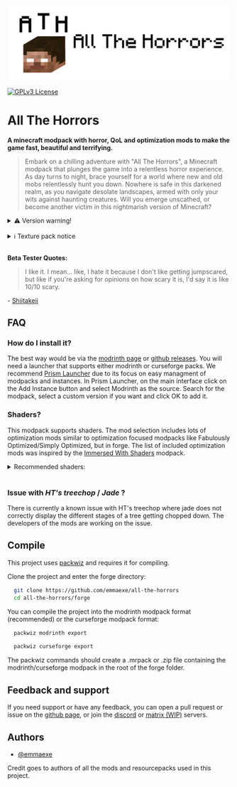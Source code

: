 ![Banner image](https://raw.githubusercontent.com/emmaexe/all-the-horrors/main/assets/banner.png)

[![GPLv3 License](https://img.shields.io/badge/License-GPL%20v3-yellow.svg)](https://opensource.org/license/gpl-3-0/)

# All The Horrors

**A minecraft modpack with horror, QoL and optimization mods to make the game fast, beautiful and terrifying.**

> Embark on a chilling adventure with "All The Horrors", a Minecraft modpack that plunges the game into a relentless horror experience. As day turns to night, brace yourself for a world where new and old mobs relentlessly hunt you down. Nowhere is safe in this darkened realm, as you navigate desolate landscapes, armed with only your wits against haunting creatures. Will you emerge unscathed, or become another victim in this nightmarish version of Minecraft?

<details>
    <summary>⚠️ Version warning!</summary>
    This modpack is in a pre-release state. Until it reaches version 1.0.0, mods may be added and removed as the experience the modpack provides is getting tweaked according to beta testers' feedback.
</details>
<br>
<details>
    <summary>ℹ️ Texture pack notice</summary>
    For this modpack, it is recommended you use the <a href="https://legacy.curseforge.com/minecraft/texture-packs/cave-dweller-sound-overhaul" target="_blank" rel="noopener noreferrer">Cave Dweller Sound Overhaul</a> texture pack. It is not available in this modpack on github or modrinth due to licencing issues.
    <br>
    Another note. Although the pack works fine on 1.19.2, minecraft will report it as broken due to the way that minecraft texture pack versions work. It is safe to ignore this and install and use it anyway. It does not modify any textures, only sounds. It also does not modify any sounds from minecraft itself, only the cave dweller mod.
</details>
<br>

**Beta Tester Quotes:**

> I like it. I mean... like, I hate it because I don't like getting jumpscared, but like if you're asking for opinions on how scary it is, I'd say it is like 10/10 scary.

\- [Shiitakeii](https://www.twitch.tv/shiitakeii)

## FAQ

### How do I install it?

The best way would be via the [modrinth page](https://modrinth.com/modpack/all-the-horrors) or [github releases](https://github.com/emmaexe/all-the-horrors/releases). You will need a launcher that supports either modrinth or curseforge packs. We recommend [Prism Launcher](https://prismlauncher.org/) due to its focus on easy managment of modpacks and instances. In Prism Launcher, on the main interface click on the Add Instance button and select Modrinth as the source. Search for the modpack, select a custom version if you want and click OK to add it.

### Shaders?

This modpack supports shaders. The mod selection includes lots of optimization mods similar to optimization focused modpacks like Fabulously Optimized/Simply Optimized, but in forge. The list of included optimization mods was inspired by the [Immersed With Shaders](https://www.curseforge.com/minecraft/modpacks/immersed-with-shaders) modpack.

<details>
    <summary>Recommended shaders:</summary>
    <a href="https://sildurs-shaders.github.io/" target="_blank" rel="noopener noreferrer">Sildur's shaders</a>
    <br>
    <a href="https://modrinth.com/shader/bsl-shaders" target="_blank" rel="noopener noreferrer">BSL Shaders</a>
    <br>
    <a href="https://modrinth.com/shader/complementary-reimagined" target="_blank" rel="noopener noreferrer">Complementary Shaders - Reimagined</a>
    <!-- <br> -->
    <!-- <a href="https://modrinth.com/shader/complementary-unbound" target="_blank" rel="noopener noreferrer">Complementary Shaders - Unbound</a> -->
</details>
<br>

### Issue with *HT's treechop* / *Jade* ?

There is currently a known issue with HT's treechop where jade does not correctly display the different stages of a tree getting chopped down. The developers of the mods are working on the issue.

## Compile

This project uses [packwiz](https://packwiz.infra.link/) and requires it for compiling.

Clone the project and enter the forge directory:

```bash
  git clone https://github.com/emmaexe/all-the-horrors
  cd all-the-horrors/forge
```

You can compile the project into the modrinth modpack format (recommended) or the curseforge modpack format:

```bash
  packwiz modrinth export
```

```bash
  packwiz curseforge export
```

The packwiz commands should create a .mrpack or .zip file containing the modrinth/curseforge modpack in the root of the forge folder.

## Feedback and support

If you need support or have any feedback, you can open a pull request or issue on the [github page](https://github.com/emmaexe/all-the-horrors/issues), or join the [discord](https://discord.gg/nDPrSyG5py) or [matrix (WIP)](https://matrix.to/#/#emmaexe-server:matrix.org) servers.

## Authors

- [@emmaexe](https://www.emmaexe.moe/)

Credit goes to authors of all the mods and resourcepacks used in this project.
